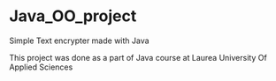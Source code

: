 # Java_OO_project
Simple Text encrypter made with Java


This project was done as a  part of Java course at Laurea University Of Applied Sciences
